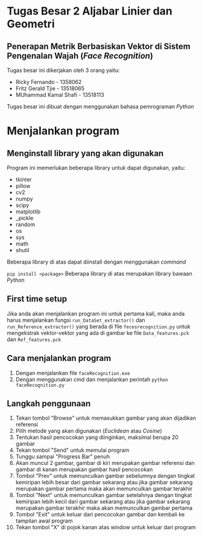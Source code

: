 # Tugas Besar 2 Aljabar Linier dan Geometri
## Penerapan Metrik Berbasiskan Vektor di Sistem Pengenalan Wajah (<i>Face Recognition</i>)

<p>Tugas besar ini dikerjakan oleh 3 orang yaitu:</p>
<ul>
    <li>Ricky Fernando - 1358062</li>
    <li>Fritz Gerald Tjie - 13518065</li>
    <li>MUhammad Kamal Shafi - 13518113</li>
</ul>
<p>Tugas besar ini dibuat dengan menggunakan bahasa pemrograman <i>Python</i></p>

# Menjalankan program
## Menginstall library yang akan digunakan
<p>Program ini memerlukan beberapa library untuk dapat digunakan, yaitu:</p>
<ul>
    <li>tkinter</li>
    <li>pillow</li>
    <li>cv2</li>
    <li>numpy</li>
    <li>scipy</li>
    <li>matplotlib</li>
    <li>_pickle</li>
    <li>random</li>
    <li>os</li>
    <li>sys</li>
    <li>math</li>
    <li>shutil</li>
</ul>
Beberapa library di atas dapat diinstall dengan menggunakan <i>command</i>

`pip install <package>`
Beberapa library di atas merupakan library bawaan <i>Python</i>

## First time setup
Jika anda akan menjalankan program ini untuk pertama kali, maka anda harus menjalankan fungsi `run_DataSet_extractor()` dan `run_Reference_extractor()` yang berada di file `fecesrecognition.py` untuk mengekstrak vektor-vektor yang ada di gambar ke file `Data_features.pck` dan `Ref_features.pck`

## Cara menjalankan program
1. Dengan menjalankan file `faceRecognition.exe`
2. Dengan menggunakan cmd dan menjalankan perintah `python faceRecognition.py`

## Langkah penggunaan
1. Tekan tombol "Browse" untuk memasukkan gambar yang akan dijadikan referensi
2. Pilih metode yang akan digunakan (<i>Euclidean</i> atau <i>Cosine</i>)
3. Tentukan hasil pencocokan yang diinginkan, maksimal berupa 20 gambar
4. Tekan tombol "Send" untuk memulai program
5. Tunggu sampai "Progress Bar" penuh
6. Akan muncul 2 gambar, gambar di kiri merupakan gambar referensi dan gambar di kanan merupakan gambar hasil pencocokan
7. Tombol "Prev" untuk memunculkan gambar sebelumnya dengan tingkat kemiripan lebih besar dari gambar sekarang atau jika gambar sekarang merupakan gambar pertama maka akan memunculkan gambar terakhir
8. Tombol "Next" untuk memunculkan gambar setelahnya dengan tingkat kemiripan lebih kecil dari gambar sekarang atau jika gambar sekarang merupakan gambar terakhir maka akan memunculkan gambar pertama
9. Tombol "Exit" untuk keluar dari pencocokan gambar dan kembali ke tampilan awal program
10. Tekan tombol "X" di pojok kanan atas window untuk keluar dari program